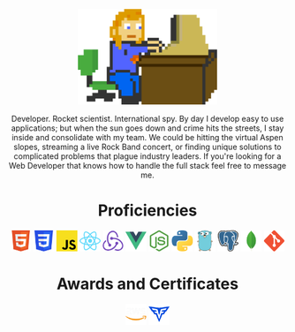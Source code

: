 

<div align="center">
    <a href="https://www.dustinsnoap.com">
        <img src="https://raw.githubusercontent.com/dustinsnoap/dustinsnoap/master/assets/avatar.gif" width="50%" alt="thats me"/>
    </a>
</div>
<p align="center">
Developer. Rocket scientist. International spy. By day I develop easy to use applications; but when the sun goes down and crime hits the streets, I stay inside and consolidate with my team. We could be hitting the virtual Aspen slopes, streaming a live Rock Band concert, or finding unique solutions to complicated problems that plague industry leaders. If you're looking for a Web Developer that knows how to handle the full stack feel free to message me.
</p>
<div align="center">
    <h1 align="center">Proficiencies</h1>
</div>
<div align="center">
    <img src="https://raw.githubusercontent.com/dustinsnoap/dustinsnoap/master/assets/html.png" width="7.5%" alt="html"/>
    <img src="https://raw.githubusercontent.com/dustinsnoap/dustinsnoap/master/assets/css.png" width="7.5%" alt="css"/>
    <img src="https://raw.githubusercontent.com/dustinsnoap/dustinsnoap/master/assets/js.png" width="7.5%" alt="javacript"/>
    <img src="https://raw.githubusercontent.com/dustinsnoap/dustinsnoap/master/assets/react.png" width="7.5%" alt="react"/>
    <img src="https://raw.githubusercontent.com/dustinsnoap/dustinsnoap/master/assets/redux.png" width="7.5%" alt="redux"/>
    <img src="https://raw.githubusercontent.com/dustinsnoap/dustinsnoap/master/assets/vue.png" width="7.5%" alt="vue"/>
    <img src="https://raw.githubusercontent.com/dustinsnoap/dustinsnoap/master/assets/node.png" width="7.5%" alt="node"/>
    <img src="https://raw.githubusercontent.com/dustinsnoap/dustinsnoap/master/assets/python.png" width="7.5%" alt="python"/>
    <img src="https://raw.githubusercontent.com/dustinsnoap/dustinsnoap/master/assets/go.png" width="7.5%" alt="go"/>
    <img src="https://raw.githubusercontent.com/dustinsnoap/dustinsnoap/master/assets/postgres.png" width="7.5%" alt="postgres"/>
    <img src="https://raw.githubusercontent.com/dustinsnoap/dustinsnoap/master/assets/mongo.png" width="7.5%" alt="mongo"/>
    <img src="https://raw.githubusercontent.com/dustinsnoap/dustinsnoap/master/assets/git.png" width="7.5%" alt="git"/>
</div>
<div align="center">
    <h1 align="center">Awards and Certificates</h1>
</div>
<div align="center">
    <img src="https://raw.githubusercontent.com/dustinsnoap/dustinsnoap/master/assets/aws.png" width="7.5%" alt="aws cloud practitioner"/>
    <a href="https://app.codesignal.com/coding-report/FnWe6KCeciqzvEXFr-Fx75CEQ4en52TGxE6xiWuowL/GEZJrudCxZTZ3vQze">
        <img src="https://raw.githubusercontent.com/dustinsnoap/dustinsnoap/master/assets/codesignal.png" width="7.5%" alt="codesignal general coding assessment"/>
    </a>
</div>